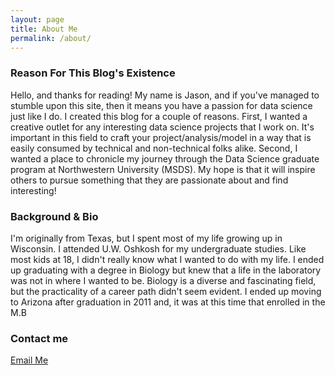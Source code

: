 ```yaml
---
layout: page
title: About Me
permalink: /about/
---
```

### Reason For This Blog's Existence

Hello, and thanks for reading!  My name is Jason, and if you've managed to stumble upon this site, then it means you have a passion for data science just like I do.  I created this blog for a couple of reasons.  First, I wanted a creative outlet for any interesting data science projects that I work on.  It's important in this field to craft your project/analysis/model in a way that is easily consumed by technical and non-technical folks alike.  Second, I wanted a place to chronicle my journey through the Data Science graduate program at Northwestern University (MSDS).  My hope is that it will inspire others to pursue something that they are passionate about and find interesting!

### Background & Bio

I'm originally from Texas, but I spent most of my life growing up in Wisconsin.  I attended U.W. Oshkosh for my undergraduate studies.  Like most kids at 18, I didn't really know what I wanted to do with my life.  I ended up graduating with a degree in Biology but knew that a life in the laboratory was not in where I wanted to be.  Biology is a diverse and fascinating field, but the practicality of a career path didn't seem evident.  I ended up moving to Arizona after graduation in 2011 and, it was at this time that enrolled in the M.B

### Contact me

[Email Me](mailto:22adamj22@gmail.com)
<!--stackedit_data:
eyJoaXN0b3J5IjpbODM2NjU1NjExXX0=
-->
